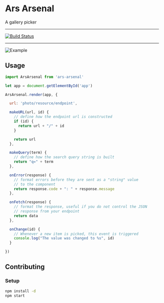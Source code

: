 # Ars Arsenal

A gallery picker

---

[![Build Status](https://travis-ci.org/vigetlabs/ars-arsenal.png?branch=master)](https://travis-ci.org/vigetlabs/ars-arsenal)

---

![Example](http://f.cl.ly/items/2Z442e3B3o2D2k1j410I/ars.gif)

## Usage

```javascript
import ArsArsenal from 'ars-arsenal'

let app = document.getElementById('app')

ArsArsenal.render(app, {

  url: 'photo/resource/endpoint',

  makeURL(url, id) {
    // define how the endpoint url is constructed
    if (id) {
      return url + "/" + id
    }

    return url
  },

  makeQuery(term) {
    // define how the search query string is built
    return "q=" + term
  },

  onError(response) {
    // format errors before they are sent as a "string" value
    // to the component
    return response.code + ": " + response.message
  },

  onFetch(response) {
    // format the response, useful if you do not control the JSON
    // response from your endpoint
    return data
  },

  onChange(id) {
    // Whenever a new item is picked, this event is triggered
    console.log("The value was changed to %s", id)
  }

})
```

## Contributing

### Setup

```bash
npm install -d
npm start
```
